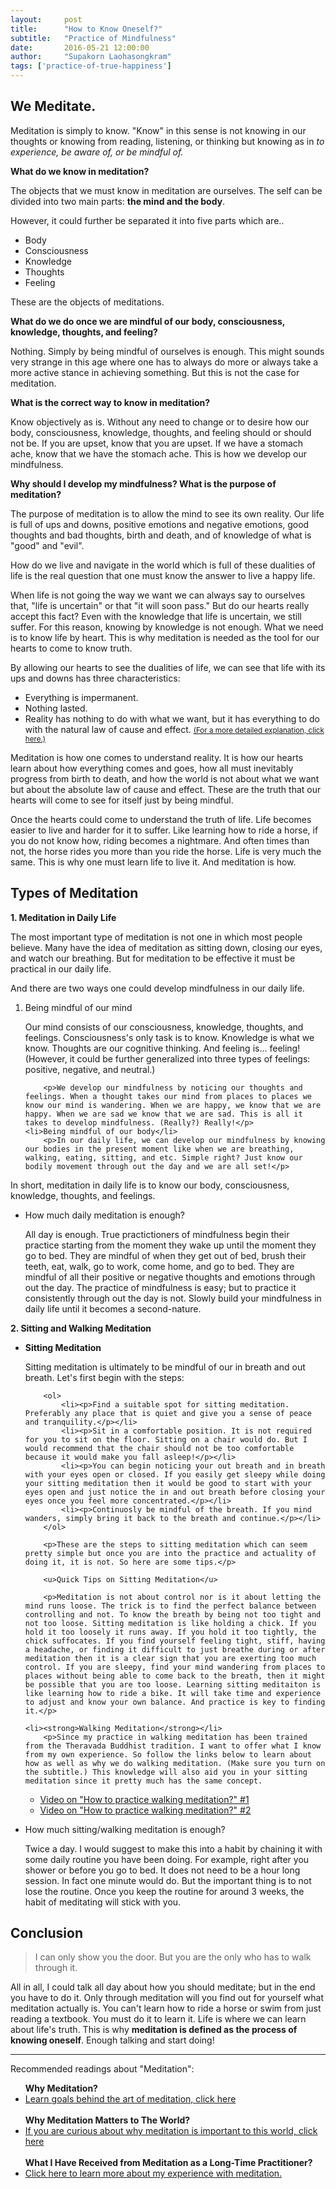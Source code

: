 ```yaml
---
layout:     post
title:      "How to Know Oneself?"
subtitle:   "Practice of Mindfulness"
date:       2016-05-21 12:00:00
author:     "Supakorn Laohasongkram"
tags: ['practice-of-true-happiness']
---
```

<h2 class="text-center">We Meditate.</h2>

Meditation is simply to know. "Know" in this sense is not knowing in our thoughts or knowing from reading, listening, or thinking but knowing as in <em>to experience, be aware of, or be mindful of.</em>

<strong>What do we know in meditation?</strong>

The objects that we must know in meditation are ourselves. The self can be divided into two main parts: <strong>the mind and the body</strong>.

However, it could further be separated it into five parts which are..
<ul>
	<li>Body</li>
	<li>Consciousness</li>
	<li>Knowledge</li>
	<li>Thoughts</li>
	<li>Feeling</li>
</ul>
 These are the objects of meditations. 

<strong>What do we do once we are mindful of our body, consciousness, knowledge, thoughts, and feeling?</strong>

 Nothing. Simply by being mindful of ourselves is enough. This might sounds very strange in this age where one has to always do more or always take a more active stance in achieving something. But this is not the case for meditation.

<strong>What is the correct way to know in meditation?</strong>

Know objectively as is. Without any need to change or to desire how our body, consciousness, knowledge, thoughts, and feeling should or should not be. If you are upset, know that you are upset. If we have a stomach ache, know that we have the stomach ache. This is how we develop our mindfulness.

<strong>Why should I develop my mindfulness? What is the purpose of meditation?</strong>

The purpose of meditation is to allow the mind to see its own reality. Our life is full of ups and downs, positive emotions and negative emotions, good thoughts and bad thoughts, birth and death, and of knowledge of what is "good" and "evil". 

How do we live and navigate in the world which is full of these dualities of life is the real question that one must know the answer to live a  happy life. 

When life is not going the way we want we can always say to ourselves that, "life is uncertain" or that "it will soon pass." But do our hearts really accept this fact? Even with the knowledge that life is uncertain, we still suffer. For this reason, knowing by knowledge is not enough. What we need is to know life by heart. This is why meditation is needed as the tool for our hearts to come to know truth.

By allowing our hearts to see the dualities of life, we can see that life with its ups and downs has three characteristics:

<ul>
<li>Everything is impermanent.</li>

<li>Nothing lasted.</li>

<li>Reality has nothing to do with what we want, but it has everything to do with the natural law of cause and effect. <a href="/2016/01/07/no-room-for-desire-in-life/"><small>(For a more detailed explanation, click here.)</small></a></li>
</ul>

Meditation is how one comes to understand reality. It is how our hearts learn about how everything comes and goes, how all must inevitably progress from birth to death, and how the world is not about what we want but about the absolute law of cause and effect. These are the truth that our hearts will come to see for itself just by being mindful.

Once the hearts could come to understand the truth of life. Life becomes easier to live and harder for it to suffer. Like learning how to ride a horse, if you do not know how, riding becomes a nightmare. And often times than not, the horse rides you more than you ride the horse. Life is very much the same. This is why one must learn life to live it. And meditation is how.

<h2>Types of Meditation</h2>

<strong id="meditation_in_daily_life">1. Meditation in Daily Life</strong>

The most important type of meditation is not one in which most people believe. Many have the idea of meditation as sitting down, closing our eyes, and watch our breathing. But for meditation to be effective it must be practical in our daily life. 

And there are two ways one could develop mindfulness in our daily life.

<ol>
	<li>Being mindful of our mind</li>
		<p>Our mind consists of our consciousness, knowledge, thoughts, and feelings. Consciousness's only task is to know. Knowledge is what we know. Thoughts are our cognitive thinking. And feeling is... feeling! (However, it could be further generalized into three types of feelings: positive, negative, and neutral.)</p>

		<p>We develop our mindfulness by noticing our thoughts and feelings. When a thought takes our mind from places to places we know our mind is wandering. When we are happy, we know that we are happy. When we are sad we know that we are sad. This is all it takes to develop mindfulness. (Really?) Really!</p>
	<li>Being mindful of our body</li>
		<p>In our daily life, we can develop our mindfulness by knowing our bodies in the present moment like when we are breathing, walking, eating, sitting, and etc. Simple right? Just know our bodily movement through out the day and we are all set!</p>
</ol>

In short, meditation in daily life is to know our body, consciousness, knowledge, thoughts, and feelings. 

<ul>
	<li>How much daily meditation is enough?</li>
	<p>All day is enough. True practictioners of mindfulness begin their practice starting from the moment they wake up until the moment they go to bed. They are mindful of when they get out of bed, brush their teeth, eat, walk, go to work, come home, and go to bed. They are mindful of all their positive or negative thoughts and emotions through out the day. The practice of mindfulness is easy; but to practice it consistently through out the day is not. Slowly build your mindfulness in daily life until it becomes a second-nature.
</p>
</ul>

<strong id="sitting_meditation">2. Sitting and Walking Meditation</strong>

<ul>
	<li><strong>Sitting Meditation</strong></li>
		<p>Sitting meditation is ultimately to be mindful of our in breath and out breath. Let's first begin with the steps:</p>

		<ol>
			<li><p>Find a suitable spot for sitting meditation. Preferably any place that is quiet and give you a sense of peace and tranquility.</p></li>
			<li><p>Sit in a comfortable position. It is not required for you to sit on the floor. Sitting on a chair would do. But I would recommend that the chair should not be too comfortable because it would make you fall asleep!</p></li>
			<li><p>You can begin noticing your out breath and in breath with your eyes open or closed. If you easily get sleepy while doing your sitting meditation then it would be good to start with your eyes open and just notice the in and out breath before closing your eyes once you feel more concentrated.</p></li>
			<li><p>Continuosly be mindful of the breath. If you mind wanders, simply bring it back to the breath and continue.</p></li>
		</ol>

		<p>These are the steps to sitting meditation which can seem pretty simple but once you are into the practice and actuality of doing it, it is not. So here are some tips.</p>

		<u>Quick Tips on Sitting Meditation</u>
		
		<p>Meditation is not about control nor is it about letting the mind runs loose. The trick is to find the perfect balance between controlling and not. To know the breath by being not too tight and not too loose. Sitting meditation is like holding a chick. If you hold it too loosely it runs away. If you hold it too tightly, the chick suffocates. If you find yourself feeling tight, stiff, having a headache, or finding it difficult to just breathe during or after meditation then it is a clear sign that you are exerting too much control. If you are sleepy, find your mind wandering from places to places without being able to come back to the breath, then it might be possible that you are too loose. Learning sitting meditaiton is like learning how to ride a bike. It will take time and experience to adjust and know your own balance. And practice is key to finding it.</p>

	<li><strong>Walking Meditation</strong></li>
		<p>Since my practice in walking meditation has been trained from the Theravada Buddhist tradition. I want to offer what I know from my own experience. So follow the links below to learn about how as well as why we do walking meditation. (Make sure you turn on the subtitle.) This knowledge will also aid you in your sitting meditation since it pretty much has the same concept.
</p>
		<ul>
			<li><a href="https://www.youtube.com/embed/LPqhDiHmQWw">Video on "How to practice walking meditation?" #1</a></li>
			<li><a href="https://www.youtube.com/embed/zJRBu5uYrjI">Video on "How to practice walking meditation?" #2</a></li>
		</ul>
</ul>

<ul>
	<li>How much sitting/walking meditation is enough?</li>
	<p>Twice a day. I would suggest to make this into a habit by chaining it with some daily routine you have been doing. For example, right after you shower or before you go to bed. It does not need to be a hour long session. In fact one minute would do. But the important thing is to not lose the routine. Once you keep the routine for around 3 weeks, the habit of meditating will stick with you.</p>
</ul>

<h2>Conclusion</h2>
<blockquote>I can only show you the door. But you are the only who has to walk through it.</blockquote>
All in all, I could talk all day about how you should meditate; but in the end you have to do it. Only through meditation will you find out for yourself what meditation actually is. You can't learn how to ride a horse or swim from just reading a textbook. You must do it to learn it. Life is where we can learn about life's truth. This is why <strong>meditation is defined as the process of knowing oneself</strong>. Enough talking and start doing!
<hr class="short">
Recommended readings about "Meditation":
<ul>
<strong>Why Meditation?</strong>
<li><a href="/2016/03/22/why-meditate/">Learn goals behind the art of meditation, click here</a></li><br>
<strong>Why Meditation Matters to The World?</strong>
<li><a href="/2015/08/24/why_true_happiness/">If you are curious about why meditation is important to this world, click here</a></li><br>
<strong>What I Have Received from Meditation as a Long-Time Practitioner?</strong>
<li><a href="/2016/04/02/my-experience-with-meditation/">Click here to learn more about my experience with meditation.</a></li>
</ul>